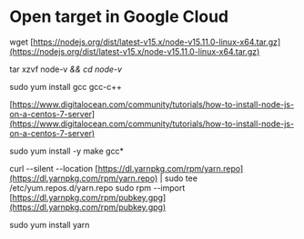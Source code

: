 # Open target in Google Cloud



wget [https://nodejs.org/dist/latest-v15.x/node-v15.11.0-linux-x64.tar.gz](https://nodejs.org/dist/latest-v15.x/node-v15.11.0-linux-x64.tar.gz)

tar xzvf node-v _&& cd node-v_

sudo yum install gcc gcc-c++

[https://www.digitalocean.com/community/tutorials/how-to-install-node-js-on-a-centos-7-server](https://www.digitalocean.com/community/tutorials/how-to-install-node-js-on-a-centos-7-server)

sudo yum install -y make gcc\*

curl --silent --location [https://dl.yarnpkg.com/rpm/yarn.repo](https://dl.yarnpkg.com/rpm/yarn.repo) \| sudo tee /etc/yum.repos.d/yarn.repo sudo rpm --import [https://dl.yarnpkg.com/rpm/pubkey.gpg](https://dl.yarnpkg.com/rpm/pubkey.gpg)

sudo yum install yarn

